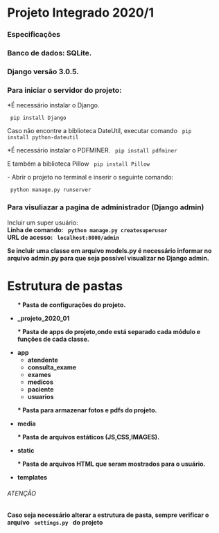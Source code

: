 # <h1> Projeto Integrado 2020/1 </h1>
<h3>Especificações</h3>
<h3> Banco de dados: SQLite. </h3>
<h3> Django versão 3.0.5. </h3>

<h3> Para iniciar o servidor do projeto: </h3>
*É necessário instalar o Django.

<code> pip install Django </code>

Caso não encontre a biblioteca DateUtil, executar comando
<code> pip install python-dateutil </code>

*É necessário instalar o PDFMINER.
<code> pip install pdfminer </code>

E também a biblioteca Pillow
<code> pip install Pillow </code>

<p> - Abrir o projeto no terminal e inserir o seguinte comando: </p>
<code> python manage.py runserver </code>

<h3> Para visuliazar a pagina de administrador (Django admin)</h3>
Incluir um super usuário: <br>
<b> Linha de comando:<b>
<code> python manage.py createsuperuser </code> <br>
URL de acesso:
<code> localhost:8000/admin </code>


<p> Se incluir uma classe em arquivo <b> models.py </b> é necessário informar no arquivo <b> admin.py </b> para que seja possível visualizar no Django admin. </p>

<h1> Estrutura de pastas </h1>

<ul>
    <p> * Pasta de configurações do projeto.</p>
    <li> <b> _projeto_2020_01 </b></li> 
    <p> * Pasta de apps do projeto,onde está separado cada módulo e funções de cada classe.</p>
    <li> <b> app </b>
        <ul>
            <li>atendente</li>
            <li>consulta_exame</li>
            <li>exames</li>
            <li>medicos</li>
            <li>paciente</li>
            <li>usuarios</li>
        </ul>
    </li> 
    <p> * Pasta para armazenar fotos e pdfs do projeto.</p>
    <li><b> media </b></li> 
    <p> * Pasta de arquivos estáticos (JS,CSS,IMAGES).</p>
    <li><b> static </b></li>
    <p> * Pasta de arquivos HTML que seram mostrados para o usuário.</p>
    <li><b> templates </b></li>
</ul>


<h6>ATENÇÃO</h6>
<p> Caso seja necessário alterar a estrutura de pasta, sempre verificar o arquivo <code> settings.py </code> do projeto</p>
